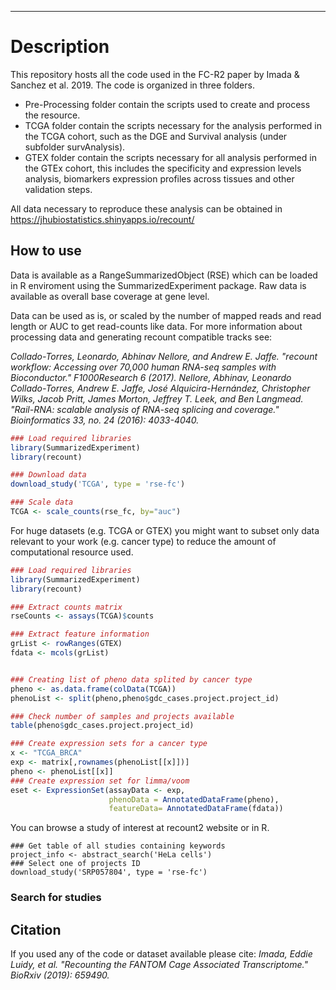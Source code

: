 ---

# Description
This repository hosts all the code used in the FC-R2 paper by Imada & Sanchez et al. 2019.
The code is organized in three folders. 
- Pre-Processing folder contain the scripts used to create and process the resource. 
- TCGA folder contain the scripts necessary for the analysis performed in the TCGA cohort, such as the DGE and Survival analysis (under subfolder survAnalysis). 
- GTEX folder contain the scripts necessary for all analysis performed in the GTEx cohort, this includes the specificity and expression levels analysis, biomarkers expression profiles across tissues and other validation steps. 

All data necessary to reproduce these analysis can be obtained in https://jhubiostatistics.shinyapps.io/recount/
## How to use

Data is available as a RangeSummarizedObject (RSE) which can be loaded in R enviroment using the SummarizedExperiment package.
Raw data is available as overall base coverage at gene level.

Data can be used as is, or scaled by the number of mapped reads and read length or AUC to get read-counts like data. For more information about processing data and generating recount compatible tracks see:

*Collado-Torres, Leonardo, Abhinav Nellore, and Andrew E. Jaffe. "recount workflow: Accessing over 70,000 human RNA-seq samples with Bioconductor." F1000Research 6 (2017).*
*Nellore, Abhinav, Leonardo Collado-Torres, Andrew E. Jaffe, José Alquicira-Hernández, Christopher Wilks, Jacob Pritt, James Morton, Jeffrey T. Leek, and Ben Langmead. "Rail-RNA: scalable analysis of RNA-seq splicing and coverage." Bioinformatics 33, no. 24 (2016): 4033-4040.*

```r
### Load required libraries
library(SummarizedExperiment)
library(recount)

### Download data
download_study('TCGA', type = 'rse-fc')

### Scale data
TCGA <- scale_counts(rse_fc, by="auc")
```

For huge datasets (e.g. TCGA or GTEX) you might want to subset only data relevant to your work (e.g. cancer type) to reduce the amount of computational resource used.

```r
### Load required libraries
library(SummarizedExperiment)
library(recount)

### Extract counts matrix
rseCounts <- assays(TCGA)$counts

### Extract feature information
grList <- rowRanges(GTEX)
fdata <- mcols(grList)


### Creating list of pheno data splited by cancer type
pheno <- as.data.frame(colData(TCGA))
phenoList <- split(pheno,pheno$gdc_cases.project.project_id)

### Check number of samples and projects available
table(pheno$gdc_cases.project.project_id)

### Create expression sets for a cancer type
x <- "TCGA_BRCA"
exp <- matrix[,rownames(phenoList[[x]])]
pheno <- phenoList[[x]]
### Create expression set for limma/voom
eset <- ExpressionSet(assayData <- exp,
                      phenoData = AnnotatedDataFrame(pheno),
                      featureData= AnnotatedDataFrame(fdata))
```

You can browse a study of interest at recount2 website or in R.
```
### Get table of all studies containing keywords
project_info <- abstract_search('HeLa cells')
### Select one of projects ID
download_study('SRP057804', type = 'rse-fc')
```
### Search for studies
## Citation
If you used any of the code or dataset available please cite:
*Imada, Eddie Luidy, et al. "Recounting the FANTOM Cage Associated Transcriptome." BioRxiv (2019): 659490.*
